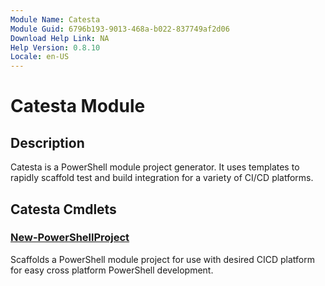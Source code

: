 ```yaml
---
Module Name: Catesta
Module Guid: 6796b193-9013-468a-b022-837749af2d06
Download Help Link: NA
Help Version: 0.8.10
Locale: en-US
---
```


# Catesta Module
## Description
Catesta is a PowerShell module project generator. It uses templates to rapidly scaffold test and build integration for a variety of CI/CD platforms.

## Catesta Cmdlets
### [New-PowerShellProject](New-PowerShellProject.md)
Scaffolds a PowerShell module project for use with desired CICD platform for easy cross platform PowerShell development.


